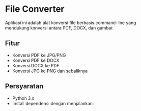 # File Converter

Aplikasi ini adalah alat konversi file berbasis command-line yang mendukung konversi antara PDF, DOCX, dan gambar.

## Fitur

- Konversi PDF ke JPG/PNG
- Konversi PDF ke DOCX
- Konversi DOCX ke PDF
- Konversi JPG ke PNG dan sebaliknya

## Persyaratan

- Python 3.x
- Install dependensi dengan menjalankan: